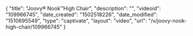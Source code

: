 {
    "title": "Joovy&reg; Nook&trade;High Chair",
    "description": "",
    "videoid": "109966745",
    "date_created": "1502518226",
    "date_modified": "1510695549",
    "type": "captivate",
    "layout": "video",
    "url": "\/v\/joovy-nook-high-chair\/109966745"
}